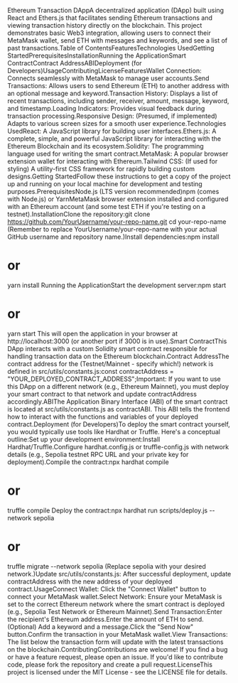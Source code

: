 Ethereum Transaction DAppA decentralized application (DApp) built using React and Ethers.js that facilitates sending Ethereum transactions and viewing transaction history directly on the blockchain. This project demonstrates basic Web3 integration, allowing users to connect their MetaMask wallet, send ETH with messages and keywords, and see a list of past transactions.Table of ContentsFeaturesTechnologies UsedGetting StartedPrerequisitesInstallationRunning the ApplicationSmart ContractContract AddressABIDeployment (for Developers)UsageContributingLicenseFeaturesWallet Connection: Connects seamlessly with MetaMask to manage user accounts.Send Transactions: Allows users to send Ethereum (ETH) to another address with an optional message and keyword.Transaction History: Displays a list of recent transactions, including sender, receiver, amount, message, keyword, and timestamp.Loading Indicators: Provides visual feedback during transaction processing.Responsive Design: (Presumed, if implemented) Adapts to various screen sizes for a smooth user experience.Technologies UsedReact: A JavaScript library for building user interfaces.Ethers.js: A complete, simple, and powerful JavaScript library for interacting with the Ethereum Blockchain and its ecosystem.Solidity: The programming language used for writing the smart contract.MetaMask: A popular browser extension wallet for interacting with Ethereum.Tailwind CSS: (If used for styling) A utility-first CSS framework for rapidly building custom designs.Getting StartedFollow these instructions to get a copy of the project up and running on your local machine for development and testing purposes.PrerequisitesNode.js (LTS version recommended)npm (comes with Node.js) or YarnMetaMask browser extension installed and configured with an Ethereum account (and some test ETH if you're testing on a testnet).InstallationClone the repository:git clone https://github.com/YourUsername/your-repo-name.git
cd your-repo-name
(Remember to replace YourUsername/your-repo-name with your actual GitHub username and repository name.)Install dependencies:npm install
# or
yarn install
Running the ApplicationStart the development server:npm start
# or
yarn start
This will open the application in your browser at http://localhost:3000 (or another port if 3000 is in use).Smart ContractThis DApp interacts with a custom Solidity smart contract responsible for handling transaction data on the Ethereum blockchain.Contract AddressThe contract address for the (Testnet/Mainnet - specify which!) network is defined in src/utils/constants.js:const contractAddress = "YOUR_DEPLOYED_CONTRACT_ADDRESS";Important: If you want to use this DApp on a different network (e.g., Ethereum Mainnet), you must deploy your smart contract to that network and update contractAddress accordingly.ABIThe Application Binary Interface (ABI) of the smart contract is located at src/utils/constants.js as contractABI. This ABI tells the frontend how to interact with the functions and variables of your deployed contract.Deployment (for Developers)To deploy the smart contract yourself, you would typically use tools like Hardhat or Truffle. Here's a conceptual outline:Set up your development environment:Install Hardhat/Truffle.Configure hardhat.config.js or truffle-config.js with network details (e.g., Sepolia testnet RPC URL and your private key for deployment).Compile the contract:npx hardhat compile
# or
truffle compile
Deploy the contract:npx hardhat run scripts/deploy.js --network sepolia
# or
truffle migrate --network sepolia
(Replace sepolia with your desired network.)Update src/utils/constants.js: After successful deployment, update contractAddress with the new address of your deployed contract.UsageConnect Wallet: Click the "Connect Wallet" button to connect your MetaMask wallet.Select Network: Ensure your MetaMask is set to the correct Ethereum network where the smart contract is deployed (e.g., Sepolia Test Network or Ethereum Mainnet).Send Transaction:Enter the recipient's Ethereum address.Enter the amount of ETH to send.(Optional) Add a keyword and a message.Click the "Send Now" button.Confirm the transaction in your MetaMask wallet.View Transactions: The list below the transaction form will update with the latest transactions on the blockchain.ContributingContributions are welcome! If you find a bug or have a feature request, please open an issue. If you'd like to contribute code, please fork the repository and create a pull request.LicenseThis project is licensed under the MIT License - see the LICENSE file for details.

